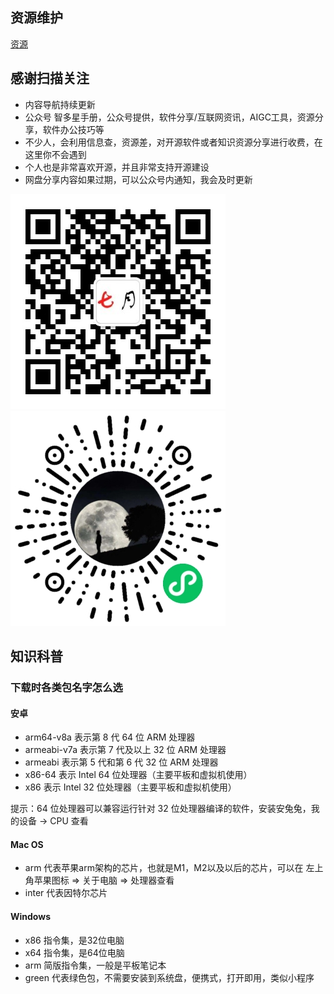 ## 资源维护
[资源](https://github.com/justalong/navjson/blob/main/docs/res.md)

## 感谢扫描关注

- 内容导航持续更新
- 公众号 智多星手册，公众号提供，软件分享/互联网资讯，AIGC工具，资源分享，软件办公技巧等
- 不少人，会利用信息查，资源差，对开源软件或者知识资源分享进行收费，在这里你不会遇到
- 个人也是非常喜欢开源，并且非常支持开源建设
- 网盘分享内容如果过期，可以公众号内通知，我会及时更新

![二维码](./assets/qrcode.jpg)
![二维码](./assets/mini.jpg)

## 知识科普

### 下载时各类包名字怎么选

#### 安卓
- arm64-v8a	表示第 8 代 64 位 ARM 处理器
- armeabi-v7a	表示第 7 代及以上 32 位 ARM 处理器
- armeabi	表示第 5 代和第 6 代 32 位 ARM 处理器
- x86-64	表示 Intel 64 位处理器（主要平板和虚拟机使用）
- x86	表示 Intel 32 位处理器（主要平板和虚拟机使用）

提示：64 位处理器可以兼容运行针对 32 位处理器编译的软件，安装安兔兔，我的设备 -> CPU 查看

#### Mac OS
- arm 代表苹果arm架构的芯片，也就是M1，M2以及以后的芯片，可以在 左上角苹果图标 => 关于电脑 => 处理器查看
- inter 代表因特尔芯片

#### Windows
- x86 指令集，是32位电脑
- x64 指令集，是64位电脑
- arm 简版指令集，一般是平板笔记本
- green 代表绿色包，不需要安装到系统盘，便携式，打开即用，类似小程序